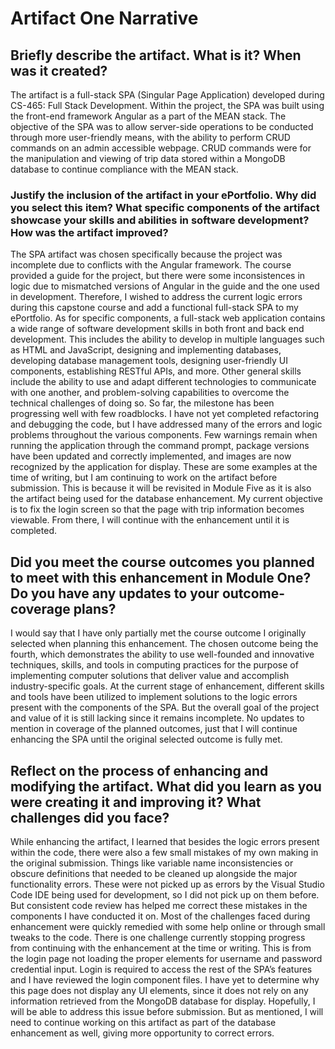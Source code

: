 # Artifact One Narrative

## Briefly describe the artifact. What is it? When was it created?
The artifact is a full-stack SPA (Singular Page Application) developed during CS-465: Full Stack Development. Within the project, the SPA was built using the front-end framework Angular as a part of the MEAN stack. The objective of the SPA was to allow server-side operations to be conducted through more user-friendly means, with the ability to perform CRUD commands on an admin accessible webpage. CRUD commands were for the manipulation and viewing of trip data stored within a MongoDB database to continue compliance with the MEAN stack. 
### Justify the inclusion of the artifact in your ePortfolio. Why did you select this item? What specific components of the artifact showcase your skills and abilities in software development? How was the artifact improved?
The SPA artifact was chosen specifically because the project was incomplete due to conflicts with the Angular framework. The course provided a guide for the project, but there were some inconsistences in logic due to mismatched versions of Angular in the guide and the one used in development. Therefore, I wished to address the current logic errors during this capstone course and add a functional full-stack SPA to my ePortfolio. As for specific components, a full-stack web application contains a wide range of software development skills in both front and back end development. This includes the ability to develop in multiple languages such as HTML and JavaScript, designing and implementing databases, developing database management tools, designing user-friendly UI components, establishing RESTful APIs, and more. Other general skills include the ability to use and adapt different technologies to communicate with one another, and problem-solving capabilities to overcome the technical challenges of doing so. So far, the milestone has been progressing well with few roadblocks. I have not yet completed refactoring and debugging the code, but I have addressed many of the errors and logic problems throughout the various components. Few warnings remain when running the application through the command prompt, package versions have been updated and correctly implemented, and images are now recognized by the application for display. These are some examples at the time of writing, but I am continuing to work on the artifact before submission. This is because it will be revisited in Module Five as it is also the artifact being used for the database enhancement. My current objective is to fix the login screen so that the page with trip information becomes viewable. From there, I will continue with the enhancement until it is completed.
## Did you meet the course outcomes you planned to meet with this enhancement in Module One? Do you have any updates to your outcome-coverage plans?
I would say that I have only partially met the course outcome I originally selected when planning this enhancement. The chosen outcome being the fourth, which demonstrates the ability to use well-founded and innovative techniques, skills, and tools in computing practices for the purpose of implementing computer solutions that deliver value and accomplish industry-specific goals. At the current stage of enhancement, different skills and tools have been utilized to implement solutions to the logic errors present with the components of the SPA. But the overall goal of the project and value of it is still lacking since it remains incomplete. No updates to mention in coverage of the planned outcomes, just that I will continue enhancing the SPA until the original selected outcome is fully met.
## Reflect on the process of enhancing and modifying the artifact. What did you learn as you were creating it and improving it? What challenges did you face?
While enhancing the artifact, I learned that besides the logic errors present within the code, there were also a few small mistakes of my own making in the original submission. Things like variable name inconsistencies or obscure definitions that needed to be cleaned up alongside the major functionality errors. These were not picked up as errors by the Visual Studio Code IDE being used for development, so I did not pick up on them before. But consistent code review has helped me correct these mistakes in the components I have conducted it on. Most of the challenges faced during enhancement were quickly remedied with some help online or through small tweaks to the code. There is one challenge currently stopping progress from continuing with the enhancement at the time or writing. This is from the login page not loading the proper elements for username and password credential input. Login is required to access the rest of the SPA’s features and I have reviewed the login component files. I have yet to determine why this page does not display any UI elements, since it does not rely on any information retrieved from the MongoDB database for display. Hopefully, I will be able to address this issue before submission. But as mentioned, I will need to continue working on this artifact as part of the database enhancement as well, giving more opportunity to correct errors.
